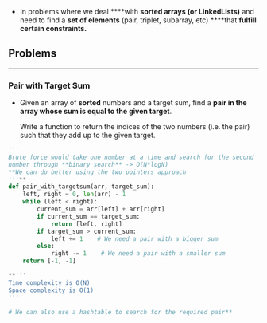 - In problems where we deal \***\*with **sorted arrays (or LinkedLists)** and need to find a **set of elements** (pair, triplet, subarray, etc) \*\***that **fulfill certain constraints.**

## Problems

---

### Pair with Target Sum

- Given an array of **sorted** numbers and a target sum, find a **pair in the array whose sum is equal to the given target**.

  Write a function to return the indices of the two numbers (i.e. the pair) such that they add up to the given target.

```python
'''
Brute force would take one number at a time and search for the second
number through **binary search** -> O(N*logN)
**We can do better using the two pointers approach
'''**
def pair_with_targetsum(arr, target_sum):
	left, right = 0, len(arr) - 1
	while (left < right):
		current_sum = arr[left] + arr[right]
		if current_sum == target_sum:
			return [left, right]
		if target_sum > current_sum:
			left += 1    # We need a pair with a bigger sum
		else:
			right -= 1    # We need a pair with a smaller sum
	return [-1, -1]

**'''
Time complexity is O(N)
Space complexity is O(1)
'''

# We can also use a hashtable to search for the required pair**
```
